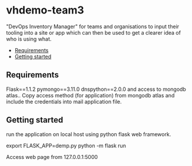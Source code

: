 # vhdemo-team3

"DevOps Inventory Manager" for teams and organisations to input their tooling into a site or app which can then be used to get a clearer idea of who is using what.

* [Requirements](#requirementes)
* [Getting started](#getting-started)

## Requirements
Flask==1.1.2
pymongo==3.11.0
dnspython==2.0.0
and access to mongodb atlas.. Copy access method (for application) from mongodb atlas and include the credentials into mail application file.

## Getting started
run the application on local host using python flask web framework.

export FLASK_APP=demp.py
python -m flask run

Access web page from 127.0.0.1:5000

